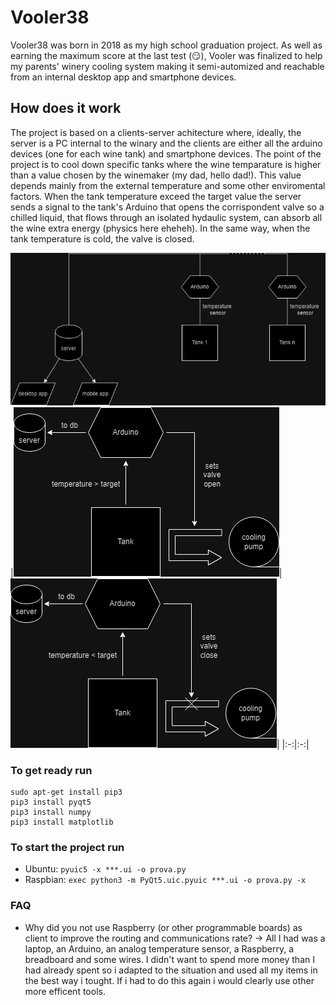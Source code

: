 # Vooler38

Vooler38 was born in 2018 as my high school graduation project. As well as earning the maximum score at the last test (😏), Vooler was finalized to help my parents' winery cooling system making it semi-automized and reachable from an internal desktop app and smartphone devices.

## How does it work

The project is based on a clients-server achitecture where, ideally, the server is a PC internal to the winary and the clients are either all the arduino devices (one for each wine tank) and smartphone devices. The point of the project is to cool down specific tanks where the wine temparature is higher than a value chosen by the winemaker (my dad, hello dad!). This value depends mainly from the external temperature and some other enviromental factors. When the tank temperature exceed the target value the server sends a signal to the tank's Arduino that opens the corrispondent valve so a chilled liquid, that flows through an isolated hydaulic system, can absorb all the wine extra energy (physics here eheheh). In the same way, when the tank temperature is cold, the valve is closed.

![](/assets/git/projectArchitecture.png)
|![](/assets/git/valveOpened.png)|![](/assets/git/valveClosed.png)|
|:-:|:-:|

### To get ready run

```
sudo apt-get install pip3
pip3 install pyqt5
pip3 install numpy
pip3 install matplotlib
```

### To start the project run

* Ubuntu: ```pyuic5 -x ***.ui -o prova.py```
* Raspbian: ```exec python3 -m PyQt5.uic.pyuic ***.ui -o prova.py -x```

### FAQ

* Why did you not use Raspberry (or other programmable boards) as client to improve the routing and communications rate?
-> All I had was a laptop, an Arduino, an analog temperature sensor, a Raspberry, a breadboard and some wires. I didn't want to spend more money than I had already spent so i adapted to the situation and used all my items in the best way i tought. If i had to do this again i would clearly use other more efficent tools.
